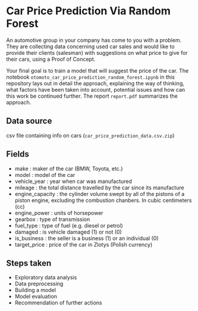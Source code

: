 # Car Price Prediction Via Random Forest

An automotive group in your company has come to you with a problem. They are collecting data concerning used car sales and would like to provide their clients (salesman) with suggestions on what price to give for their cars, using a Proof of Concept.

Your final goal is to train a model that will suggest the price of the car. The notebook `otomoto_car_price_prediction_random_forest.ipynb` in this repository lays out in detail the approach, explaining the way of thinking, what factors have been taken into account, potential issues and how can this work be continued further. The report `report.pdf` summarizes the approach.

## Data source 
csv file containing info on cars (`car_price_prediction_data.csv.zip`)

## Fields
- make  : maker of the car (BMW, Toyota, etc.)
- model : model of the car
- vehicle_year : year when car was manufactured
- mileage : the total distance travelled by the car since its manufacture
- engine_capacity : the cylinder volume swept by all of the pistons of a piston engine, excluding the combustion chanbers. In cubic centimeters (cc)
- engine_power : units of horsepower
- gearbox : type of transmission
- fuel_type : type of fuel (e.g. diesel or petrol)
- damaged : is vehicle damaged (1) or not (0)
- is_business : the seller is a business (1) or an individual (0)
- target_price : price of the car in Zlotys (Polish currency)

## Steps taken
- Exploratory data analysis
- Data preprocessing
- Building a model
- Model evaluation
- Recommendation of further actions
